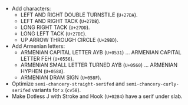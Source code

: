* Add characters:
  - LEFT AND RIGHT DOUBLE TURNSTILE (`U+27DA`).
  - LEFT AND RIGHT TACK (`U+27DB`).
  - LONG RIGHT TACK (`U+27DD`).
  - LONG LEFT TACK (`U+27DE`).
  - UP ARROW THROUGH CIRCLE (`U+29BD`).
* Add Armenian letters:
  - ARMENIAN CAPITAL LETTER AYB (`U+0531`) ... ARMENIAN CAPITAL LETTER FEH (`U+0556`).
  - ARMENIAN SMALL LETTER TURNED AYB (`U+0560`) ... ARMENIAN HYPHEN (`U+058A`).
  - ARMENIAN DRAM SIGN (`U+058F`).
* Optimize `semi-chancery-straight-serifed` and `semi-chancery-curly-serifed` variants for `x` (`cv58`).
* Make Dotless J with Stroke and Hook (`U+0284`) have a serif under slab.
